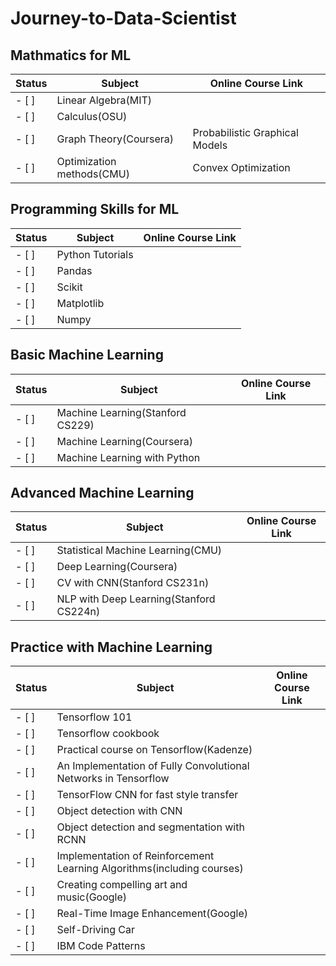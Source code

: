 # Journey-to-Data-Scientist

## Mathmatics for ML

Status | Subject | Online Course Link
------------ | ------------ | -------------
- [ ]  | Linear Algebra(MIT) | 
- [ ] | Calculus(OSU) | 
- [ ] | Graph Theory(Coursera) | Probabilistic Graphical Models
- [ ] | Optimization methods(CMU) | Convex Optimization

## Programming Skills for ML

Status |Subject | Online Course Link
------------ | ------------ | -------------
- [ ] | Python Tutorials | 
- [ ] | Pandas |
- [ ] | Scikit |
- [ ] | Matplotlib |
- [ ] |  Numpy |

## Basic Machine Learning

Status | Subject | Online Course Link
------------ | ------------ | -------------
- [ ] | Machine Learning(Stanford CS229) | 
- [ ] | Machine Learning(Coursera) |
- [ ] | Machine Learning with Python |

## Advanced Machine Learning

Status | Subject | Online Course Link
------------ | ------------ | -------------
- [ ] | Statistical Machine Learning(CMU) | 
- [ ] | Deep Learning(Coursera) | 
- [ ] | CV with CNN(Stanford CS231n) |
- [ ] | NLP with Deep Learning(Stanford CS224n) |


## Practice with Machine Learning

Status | Subject | Online Course Link
------------ | ------------ | -------------
- [ ] | Tensorflow 101 | 
- [ ] | Tensorflow cookbook |
- [ ] | Practical course on Tensorflow(Kadenze) |
- [ ] | An Implementation of Fully Convolutional Networks in Tensorflow | 
- [ ] | TensorFlow CNN for fast style transfer | 
- [ ] | Object detection with CNN | 
- [ ] | Object detection and segmentation with RCNN | 
- [ ] | Implementation of Reinforcement Learning Algorithms(including courses) | 
- [ ] | Creating compelling art and music(Google) | 
- [ ] | Real-Time Image Enhancement(Google) | 
- [ ] | Self-Driving Car | 
- [ ] | IBM Code Patterns | 






